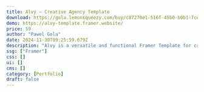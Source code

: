```yaml
---
title: Alvy — Creative Agency Template
download: https://gola.lemonsqueezy.com/buy/c87270e1-516f-45b0-b0b1-7cde147f72be?aff=YGGpO5
demo: https://alvy-template.framer.website/
price: 59
author: "Pawel Gola"
date: 2024-11-30T09:25:59.679Z
description: "Alvy is a versatile and functional Framer Template for creative agencies, design studios, freelancers, and personal portfolios."
ssg: ["Framer"]
css: []
ui: []
cms: []
category: [Portfolio]
draft: false
---
```

